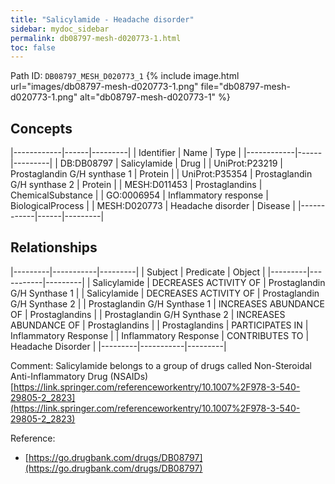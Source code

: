 ```yaml
---
title: "Salicylamide - Headache disorder"
sidebar: mydoc_sidebar
permalink: db08797-mesh-d020773-1.html
toc: false 
---
```



Path ID: `DB08797_MESH_D020773_1`
{% include image.html url="images/db08797-mesh-d020773-1.png" file="db08797-mesh-d020773-1.png" alt="db08797-mesh-d020773-1" %}

## Concepts

|------------|------|---------|
| Identifier | Name | Type    |
|------------|------|---------|
| DB:DB08797 | Salicylamide | Drug |
| UniProt:P23219 | Prostaglandin G/H synthase 1 | Protein |
| UniProt:P35354 | Prostaglandin G/H synthase 2 | Protein |
| MESH:D011453 | Prostaglandins | ChemicalSubstance |
| GO:0006954 | Inflammatory response | BiologicalProcess |
| MESH:D020773 | Headache disorder | Disease |
|------------|------|---------|

## Relationships

|---------|-----------|---------|
| Subject | Predicate | Object  |
|---------|-----------|---------|
| Salicylamide | DECREASES ACTIVITY OF | Prostaglandin G/H Synthase 1 |
| Salicylamide | DECREASES ACTIVITY OF | Prostaglandin G/H Synthase 2 |
| Prostaglandin G/H Synthase 1 | INCREASES ABUNDANCE OF | Prostaglandins |
| Prostaglandin G/H Synthase 2 | INCREASES ABUNDANCE OF | Prostaglandins |
| Prostaglandins | PARTICIPATES IN | Inflammatory Response |
| Inflammatory Response | CONTRIBUTES TO | Headache Disorder |
|---------|-----------|---------|

Comment: Salicylamide belongs to a group of drugs called Non-Steroidal Anti-Inflammatory Drug (NSAIDs) [https://link.springer.com/referenceworkentry/10.1007%2F978-3-540-29805-2_2823](https://link.springer.com/referenceworkentry/10.1007%2F978-3-540-29805-2_2823)

Reference: 
  - [https://go.drugbank.com/drugs/DB08797](https://go.drugbank.com/drugs/DB08797)
